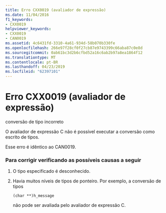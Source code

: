```yaml
---
title: Erro CXX0019 (avaliador de expressão)
ms.date: 11/04/2016
f1_keywords:
- CXX0019
helpviewer_keywords:
- CXX0019
- CAN0019
ms.assetid: 4c6431fd-3310-4a61-934d-58b070b330fe
ms.openlocfilehash: 266e97f28cf0f27cb87e9743399c66aba87c0e8d
ms.sourcegitcommit: 0ab61bc3d2b6cfbd52a16c6ab2b97a8ea1864f12
ms.translationtype: MT
ms.contentlocale: pt-BR
ms.lasthandoff: 04/23/2019
ms.locfileid: "62397101"
---
```

# <a name="expression-evaluator-error-cxx0019"></a>Erro CXX0019 (avaliador de expressão)

conversão de tipo incorreto

O avaliador de expressão C não é possível executar a conversão como escrito de tipos.

Esse erro é idêntico ao CAN0019.

### <a name="to-fix-by-checking-the-following-possible-causes"></a>Para corrigir verificando as possíveis causas a seguir

1. O tipo especificado é desconhecido.

1. Havia muitos níveis de tipos de ponteiro. Por exemplo, a conversão de tipos

    ```
    (char **)h_message
    ```

   não pode ser avaliada pelo avaliador de expressão C.